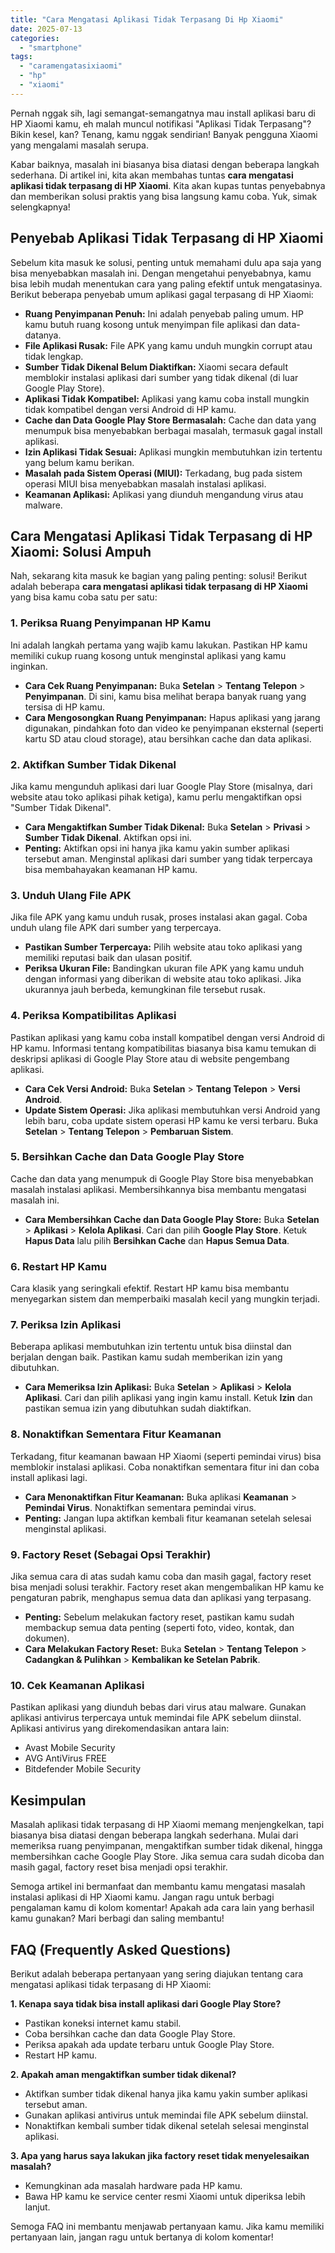 ```yaml
---
title: "Cara Mengatasi Aplikasi Tidak Terpasang Di Hp Xiaomi"
date: 2025-07-13
categories: 
  - "smartphone"
tags: 
  - "caramengatasixiaomi"
  - "hp"
  - "xiaomi"
---
```


Pernah nggak sih, lagi semangat-semangatnya mau install aplikasi baru di HP Xiaomi kamu, eh malah muncul notifikasi "Aplikasi Tidak Terpasang"? Bikin kesel, kan? Tenang, kamu nggak sendirian! Banyak pengguna Xiaomi yang mengalami masalah serupa.

Kabar baiknya, masalah ini biasanya bisa diatasi dengan beberapa langkah sederhana. Di artikel ini, kita akan membahas tuntas **cara mengatasi aplikasi tidak terpasang di HP Xiaomi**. Kita akan kupas tuntas penyebabnya dan memberikan solusi praktis yang bisa langsung kamu coba. Yuk, simak selengkapnya!

## Penyebab Aplikasi Tidak Terpasang di HP Xiaomi

Sebelum kita masuk ke solusi, penting untuk memahami dulu apa saja yang bisa menyebabkan masalah ini. Dengan mengetahui penyebabnya, kamu bisa lebih mudah menentukan cara yang paling efektif untuk mengatasinya. Berikut beberapa penyebab umum aplikasi gagal terpasang di HP Xiaomi:

- **Ruang Penyimpanan Penuh:** Ini adalah penyebab paling umum. HP kamu butuh ruang kosong untuk menyimpan file aplikasi dan data-datanya.
- **File Aplikasi Rusak:** File APK yang kamu unduh mungkin corrupt atau tidak lengkap.
- **Sumber Tidak Dikenal Belum Diaktifkan:** Xiaomi secara default memblokir instalasi aplikasi dari sumber yang tidak dikenal (di luar Google Play Store).
- **Aplikasi Tidak Kompatibel:** Aplikasi yang kamu coba install mungkin tidak kompatibel dengan versi Android di HP kamu.
- **Cache dan Data Google Play Store Bermasalah:** Cache dan data yang menumpuk bisa menyebabkan berbagai masalah, termasuk gagal install aplikasi.
- **Izin Aplikasi Tidak Sesuai:** Aplikasi mungkin membutuhkan izin tertentu yang belum kamu berikan.
- **Masalah pada Sistem Operasi (MIUI):** Terkadang, bug pada sistem operasi MIUI bisa menyebabkan masalah instalasi aplikasi.
- **Keamanan Aplikasi:** Aplikasi yang diunduh mengandung virus atau malware.

## Cara Mengatasi Aplikasi Tidak Terpasang di HP Xiaomi: Solusi Ampuh

Nah, sekarang kita masuk ke bagian yang paling penting: solusi! Berikut adalah beberapa **cara mengatasi aplikasi tidak terpasang di HP Xiaomi** yang bisa kamu coba satu per satu:

### 1\. Periksa Ruang Penyimpanan HP Kamu

Ini adalah langkah pertama yang wajib kamu lakukan. Pastikan HP kamu memiliki cukup ruang kosong untuk menginstal aplikasi yang kamu inginkan.

- **Cara Cek Ruang Penyimpanan:** Buka **Setelan** > **Tentang Telepon** > **Penyimpanan**. Di sini, kamu bisa melihat berapa banyak ruang yang tersisa di HP kamu.
- **Cara Mengosongkan Ruang Penyimpanan:** Hapus aplikasi yang jarang digunakan, pindahkan foto dan video ke penyimpanan eksternal (seperti kartu SD atau cloud storage), atau bersihkan cache dan data aplikasi.

### 2\. Aktifkan Sumber Tidak Dikenal

Jika kamu mengunduh aplikasi dari luar Google Play Store (misalnya, dari website atau toko aplikasi pihak ketiga), kamu perlu mengaktifkan opsi "Sumber Tidak Dikenal".

- **Cara Mengaktifkan Sumber Tidak Dikenal:** Buka **Setelan** > **Privasi** > **Sumber Tidak Dikenal**. Aktifkan opsi ini.
- **Penting:** Aktifkan opsi ini hanya jika kamu yakin sumber aplikasi tersebut aman. Menginstal aplikasi dari sumber yang tidak terpercaya bisa membahayakan keamanan HP kamu.

### 3\. Unduh Ulang File APK

Jika file APK yang kamu unduh rusak, proses instalasi akan gagal. Coba unduh ulang file APK dari sumber yang terpercaya.

- **Pastikan Sumber Terpercaya:** Pilih website atau toko aplikasi yang memiliki reputasi baik dan ulasan positif.
- **Periksa Ukuran File:** Bandingkan ukuran file APK yang kamu unduh dengan informasi yang diberikan di website atau toko aplikasi. Jika ukurannya jauh berbeda, kemungkinan file tersebut rusak.

### 4\. Periksa Kompatibilitas Aplikasi

Pastikan aplikasi yang kamu coba install kompatibel dengan versi Android di HP kamu. Informasi tentang kompatibilitas biasanya bisa kamu temukan di deskripsi aplikasi di Google Play Store atau di website pengembang aplikasi.

- **Cara Cek Versi Android:** Buka **Setelan** > **Tentang Telepon** > **Versi Android**.
- **Update Sistem Operasi:** Jika aplikasi membutuhkan versi Android yang lebih baru, coba update sistem operasi HP kamu ke versi terbaru. Buka **Setelan** > **Tentang Telepon** > **Pembaruan Sistem**.

### 5\. Bersihkan Cache dan Data Google Play Store

Cache dan data yang menumpuk di Google Play Store bisa menyebabkan masalah instalasi aplikasi. Membersihkannya bisa membantu mengatasi masalah ini.

- **Cara Membersihkan Cache dan Data Google Play Store:** Buka **Setelan** > **Aplikasi** > **Kelola Aplikasi**. Cari dan pilih **Google Play Store**. Ketuk **Hapus Data** lalu pilih **Bersihkan Cache** dan **Hapus Semua Data**.

### 6\. Restart HP Kamu

Cara klasik yang seringkali efektif. Restart HP kamu bisa membantu menyegarkan sistem dan memperbaiki masalah kecil yang mungkin terjadi.

### 7\. Periksa Izin Aplikasi

Beberapa aplikasi membutuhkan izin tertentu untuk bisa diinstal dan berjalan dengan baik. Pastikan kamu sudah memberikan izin yang dibutuhkan.

- **Cara Memeriksa Izin Aplikasi:** Buka **Setelan** > **Aplikasi** > **Kelola Aplikasi**. Cari dan pilih aplikasi yang ingin kamu install. Ketuk **Izin** dan pastikan semua izin yang dibutuhkan sudah diaktifkan.

### 8\. Nonaktifkan Sementara Fitur Keamanan

Terkadang, fitur keamanan bawaan HP Xiaomi (seperti pemindai virus) bisa memblokir instalasi aplikasi. Coba nonaktifkan sementara fitur ini dan coba install aplikasi lagi.

- **Cara Menonaktifkan Fitur Keamanan:** Buka aplikasi **Keamanan** > **Pemindai Virus**. Nonaktifkan sementara pemindai virus.
- **Penting:** Jangan lupa aktifkan kembali fitur keamanan setelah selesai menginstal aplikasi.

### 9\. Factory Reset (Sebagai Opsi Terakhir)

Jika semua cara di atas sudah kamu coba dan masih gagal, factory reset bisa menjadi solusi terakhir. Factory reset akan mengembalikan HP kamu ke pengaturan pabrik, menghapus semua data dan aplikasi yang terpasang.

- **Penting:** Sebelum melakukan factory reset, pastikan kamu sudah membackup semua data penting (seperti foto, video, kontak, dan dokumen).
- **Cara Melakukan Factory Reset:** Buka **Setelan** > **Tentang Telepon** > **Cadangkan & Pulihkan** > **Kembalikan ke Setelan Pabrik**.

### 10\. Cek Keamanan Aplikasi

Pastikan aplikasi yang diunduh bebas dari virus atau malware. Gunakan aplikasi antivirus terpercaya untuk memindai file APK sebelum diinstal. Aplikasi antivirus yang direkomendasikan antara lain:

- Avast Mobile Security
- AVG AntiVirus FREE
- Bitdefender Mobile Security

## Kesimpulan

Masalah aplikasi tidak terpasang di HP Xiaomi memang menjengkelkan, tapi biasanya bisa diatasi dengan beberapa langkah sederhana. Mulai dari memeriksa ruang penyimpanan, mengaktifkan sumber tidak dikenal, hingga membersihkan cache Google Play Store. Jika semua cara sudah dicoba dan masih gagal, factory reset bisa menjadi opsi terakhir.

Semoga artikel ini bermanfaat dan membantu kamu mengatasi masalah instalasi aplikasi di HP Xiaomi kamu. Jangan ragu untuk berbagi pengalaman kamu di kolom komentar! Apakah ada cara lain yang berhasil kamu gunakan? Mari berbagi dan saling membantu!

## FAQ (Frequently Asked Questions)

Berikut adalah beberapa pertanyaan yang sering diajukan tentang cara mengatasi aplikasi tidak terpasang di HP Xiaomi:

**1\. Kenapa saya tidak bisa install aplikasi dari Google Play Store?**

- Pastikan koneksi internet kamu stabil.
- Coba bersihkan cache dan data Google Play Store.
- Periksa apakah ada update terbaru untuk Google Play Store.
- Restart HP kamu.

**2\. Apakah aman mengaktifkan sumber tidak dikenal?**

- Aktifkan sumber tidak dikenal hanya jika kamu yakin sumber aplikasi tersebut aman.
- Gunakan aplikasi antivirus untuk memindai file APK sebelum diinstal.
- Nonaktifkan kembali sumber tidak dikenal setelah selesai menginstal aplikasi.

**3\. Apa yang harus saya lakukan jika factory reset tidak menyelesaikan masalah?**

- Kemungkinan ada masalah hardware pada HP kamu.
- Bawa HP kamu ke service center resmi Xiaomi untuk diperiksa lebih lanjut.

Semoga FAQ ini membantu menjawab pertanyaan kamu. Jika kamu memiliki pertanyaan lain, jangan ragu untuk bertanya di kolom komentar!
